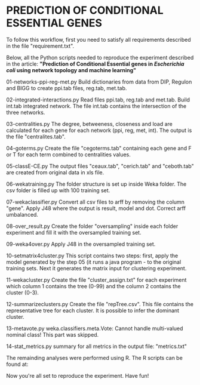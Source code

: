 PREDICTION OF CONDITIONAL ESSENTIAL GENES
============================================

To follow this workflow, first you need to satisfy all requirements described in the file "requirement.txt".

Below, all the Python scripts needed to reproduce the experiment described in the article:
<strong>"Prediction of Conditional Essential genes in <i>Escherichia coli</i> using network topology
and machine learning"</strong>

01-networks-ppi-reg-met.py
Build dictionaries from data from DIP, Regulon and BIGG to create ppi.tab files, reg.tab, met.tab.

02-integrated-interactions.py
Read files ppi.tab, reg.tab and met.tab. Build int.tab integrated network.
The file int.tab contains the intersection of the three networks.

03-centralities.py
The degree, betweeness, closeness and load are calculated for each gene for each network (ppi, reg, met,
int). The output is the file "centralites.tab".

04-goterms.py
Create the file "cegoterms.tab" containing each gene and F or T for each term combined to centralities values.

05-classE-CE.py
The output files "ceaux.tab", "cerich.tab" and "ceboth.tab" are created from original data in xls file.

06-wekatraining.py
The folder structure is set up inside Weka folder. The csv folder is filled up with 100 training set.

07-wekaclassifier.py
Convert all csv files to arff by removing the column "gene". Apply J48 where the output is result, model and dot.
Correct arff umbalanced. 

08-over_result.py
Create the folder "oversampling" inside each folder experiment and fill it with the oversampled training set.

09-weka4over.py
Apply J48 in the oversampled training set.

10-setmatrix4cluster.py
This script contains two steps: first, apply the model generated by the step 05 (it runs a java program - to the 
original training sets. Next it generates the matrix input for clustering experiment.

11-wekacluster.py
Create the file "cluster_assign.txt" for each experiment which column 1 contains the tree (0-99) and the column 2 
contains the cluster (0-3).

12-summarizeclusters.py
Create the file "repTree.csv". This file contains the representative tree for each cluster. It is possible to infer 
the dominant cluster.

13-metavote.py
weka.classifiers.meta.Vote: Cannot handle multi-valued nominal class! This part was skipped.

14-stat_metrics.py
summary for all metrics in the output file: "metrics.txt"


The remainding analyses were performed using R. The R scripts can be found at: <a href="http://rpubs.br/esthercamilo/"></a>

Now you're all set to reproduce the experiment. Have fun!